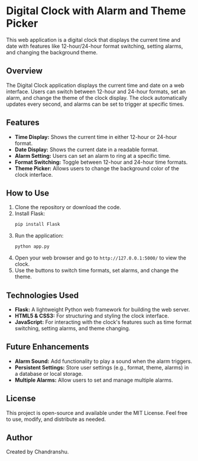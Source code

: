 # Digital Clock with Alarm and Theme Picker

This web application is a digital clock that displays the current time and date with features like 12-hour/24-hour format switching, setting alarms, and changing the background theme.

## Overview

The Digital Clock application displays the current time and date on a web interface. Users can switch between 12-hour and 24-hour formats, set an alarm, and change the theme of the clock display. The clock automatically updates every second, and alarms can be set to trigger at specific times.

## Features

- **Time Display:** Shows the current time in either 12-hour or 24-hour format.
- **Date Display:** Shows the current date in a readable format.
- **Alarm Setting:** Users can set an alarm to ring at a specific time.
- **Format Switching:** Toggle between 12-hour and 24-hour time formats.
- **Theme Picker:** Allows users to change the background color of the clock interface.

## How to Use

1. Clone the repository or download the code.
2. Install Flask:
    ```bash
    pip install Flask
    ```
3. Run the application:
    ```bash
    python app.py
    ```
4. Open your web browser and go to `http://127.0.0.1:5000/` to view the clock.
5. Use the buttons to switch time formats, set alarms, and change the theme.

## Technologies Used

- **Flask:** A lightweight Python web framework for building the web server.
- **HTML5 & CSS3:** For structuring and styling the clock interface.
- **JavaScript:** For interacting with the clock's features such as time format switching, setting alarms, and theme changing.

## Future Enhancements

- **Alarm Sound:** Add functionality to play a sound when the alarm triggers.
- **Persistent Settings:** Store user settings (e.g., format, theme, alarms) in a database or local storage.
- **Multiple Alarms:** Allow users to set and manage multiple alarms.

## License

This project is open-source and available under the MIT License. Feel free to use, modify, and distribute as needed.

## Author

Created by Chandranshu.
